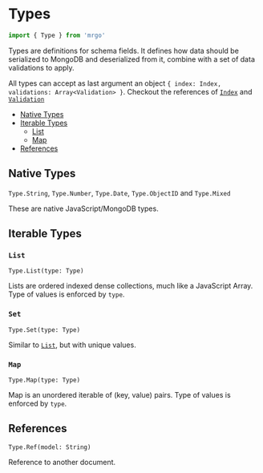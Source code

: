 # Types

```js
import { Type } from 'mrgo'
```

Types are definitions for schema fields. It defines how data should be serialized to MongoDB
and deserialized from it, combine with a set of data validations to apply.

All types can accept as last argument an object `{ index: Index, validations: Array<Validation> }`. Checkout the references of [`Index`](./index.md) and [`Validation`](./validations.md)

- [Native Types](#native-types)
- [Iterable Types](#iterable-types)
    - [List](#list)
    - [Map](#map)
- [References](#references)

## Native Types

`Type.String`, `Type.Number`, `Type.Date`, `Type.ObjectID` and `Type.Mixed`

These are native JavaScript/MongoDB types.

## Iterable Types

### `List`
`Type.List(type: Type)`

Lists are ordered indexed dense collections, much like a JavaScript Array.
Type of values is enforced by `type`.

### `Set`
`Type.Set(type: Type)`

Similar to [`List`](#list), but with unique values.

### `Map`
`Type.Map(type: Type)`

Map is an unordered iterable of (key, value) pairs.
Type of values is enforced by `type`.

## References
`Type.Ref(model: String)`

Reference to another document.
